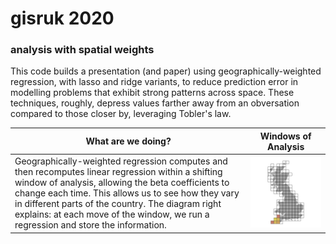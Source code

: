 # gisruk 2020
### analysis with spatial weights

This code builds a presentation (and paper) using geographically-weighted regression, with lasso and ridge variants, to reduce prediction error in modelling problems that exhibit strong patterns across space. These techniques, roughly, depress values farther away from an obversation compared to those closer by, leveraging Tobler's law. 

| What are we doing? | Windows of Analysis |
| ----------- | ----------- |
| Geographically-weighted regression computes and then recomputes linear regression within a shifting window of analysis, allowing the beta coefficients to change each time. This allows us to see how they vary in different parts of the country. The diagram right explains: at each move of the window, we run a regression and store the information. | ![](viz/windows.gif)  |

